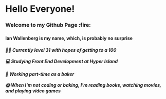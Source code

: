 <h1>Hello Everyone!</h1>

<h3>Welcome to my Github Page :fire:<h3>
  
  <h4>Ian Wallenberg is my name, which, is probably no surprise</h4>

<h5>🏳️‍🌈 Currently level 31 with hopes of getting to a 100<br> 
  <br>
💻 Studying Front End Development at Hyper Island</br>
  <br>
🥐 Working part-time as a baker<br>
  <br>
🌞 When I'm not coding or baking, I'm reading books, watching movies, and playing video games
  <br
     :fire: Have experience in Firebase, Wordpress, Phaser and React
      </h5>
